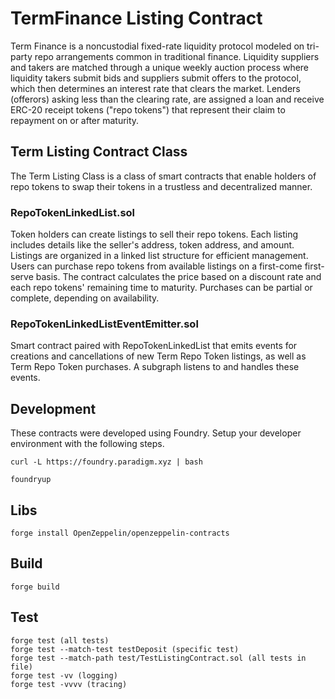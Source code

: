 # TermFinance Listing Contract

Term Finance is a noncustodial fixed-rate liquidity protocol modeled on tri-party repo arrangements common in traditional finance. Liquidity suppliers and takers are matched through a unique weekly auction process where liquidity takers submit bids and suppliers submit offers to the protocol, which then determines an interest rate that clears the market. Lenders (offerors) asking less than the clearing rate, are assigned a loan and receive ERC-20 receipt tokens ("repo tokens") that represent their claim to repayment on or after maturity. 

## Term Listing Contract Class

The Term Listing Class is a class of smart contracts that enable holders of repo tokens to swap their tokens in a trustless and decentralized manner. 

### RepoTokenLinkedList.sol 

Token holders can create listings to sell their repo tokens. Each listing includes details like the seller's address, token address, and amount. Listings are organized in a linked list structure for efficient management. Users can purchase repo tokens from available listings on a first-come first-serve basis. The contract calculates the price based on a discount rate and each repo tokens' remaining time to maturity. Purchases can be partial or complete, depending on availability. 

### RepoTokenLinkedListEventEmitter.sol

Smart contract paired with RepoTokenLinkedList that emits events for creations and cancellations of new Term Repo Token listings, as well as Term Repo Token purchases. A subgraph listens to and handles these events.

## Development

These contracts were developed using Foundry. Setup your developer environment with the following steps. 

```
curl -L https://foundry.paradigm.xyz | bash

foundryup
```

## Libs

```
forge install OpenZeppelin/openzeppelin-contracts
```

## Build

```
forge build
```

## Test

```
forge test (all tests)
forge test --match-test testDeposit (specific test)
forge test --match-path test/TestListingContract.sol (all tests in file)
forge test -vv (logging)
forge test -vvvv (tracing)
```
